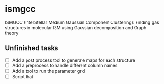 # ismgcc
ISMGCC (InterStellar Medium Gaussian Component Clustering): Finding gas structures in molecular ISM using Gaussian decomposition and Graph theory

## Unfinished tasks 
- [ ] Add a post process tool to generate maps for each structure
- [ ] Add a preprocess to handle different column names
- [ ] Add a tool to run the parameter grid
- [ ] Script that 
